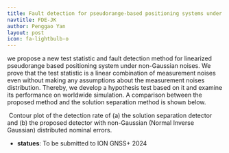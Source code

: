 ```yaml
---
title: Fault detection for pseudorange-based positioning systems under Non-Gaussian Noises - A Rigorous Approach
navtitle: FDE-JK
author: Penggao Yan
layout: post
icon: fa-lightbulb-o
---
```


we propose a new test statistic and fault detection method for linearized pseudorange based positioning system under non-Gaussian noises. We prove that the test statistic is a linear combination of measurement noises even without making any assumptions about the measurement noises distribution. Thereby, we develop a hypothesis test based on it and examine its performance on worldwide simulation. A comparison between the proposed method and the solution separation method is shown below. 

<span class="image fit"><img src="{{ 'assets/images/SS_JK_compare.jpg' | relative_url }}" alt="" /></span>
Contour plot of the detection rate of (a) the solution separation detector and (b) the proposed detector with non-Gaussian (Normal Inverse Gaussian) distributed nominal errors.

- **statues**: To be submitted to ION GNSS+ 2024
